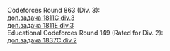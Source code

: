 Codeforces Round 863 (Div. 3): \
[доп.задача 1811C div.3](https://codeforces.com/contest/1811/submission/208178646) \
[доп.задача 1811E div.3](https://codeforces.com/contest/1811/submission/209149786) \
Educational Codeforces Round 149 (Rated for Div. 2): \
[доп.задача 1837C div.2](https://codeforces.com/contest/1837/submission/207260710)

